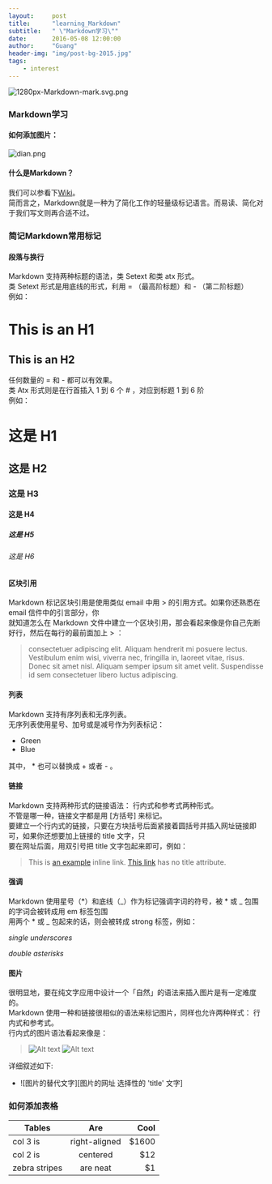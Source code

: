 ```yaml
---
layout:     post
title:      "learning_Markdown"
subtitle:   " \"Markdown学习\""
date:       2016-05-08 12:00:00
author:     "Guang"
header-img: "img/post-bg-2015.jpg"
tags:
    - interest
---
```



![1280px-Markdown-mark.svg.png](https://upload.wikimedia.org/wikipedia/commons/thumb/4/48/Markdown-mark.svg/1280px-Markdown-mark.svg.png "Markdown")

### **Markdown学习**

#### **如何添加图片：**

![dian.png](/public/dian.png "点")

#### **什么是Markdown？**

我们可以参看下[Wiki](https://zh.wikipedia.org/wiki/Markdown "Markdown")。  
简而言之，Markdown就是一种为了简化工作的轻量级标记语言。而易读、简化对于我们写文则再合适不过。

### 简记Markdown常用标记

#### **段落与换行**

Markdown 支持两种标题的语法，类 Setext 和类 atx 形式。  
类 Setext 形式是用底线的形式，利用 = （最高阶标题）和 - （第二阶标题）    
例如：

This is an H1
=============

This is an H2
-------------

任何数量的 = 和 - 都可以有效果。  
类 Atx 形式则是在行首插入 1 到 6 个 # ，对应到标题 1 到 6 阶  
例如：

# 这是 H1

## 这是 H2

### 这是 H3

#### 这是 H4

##### 这是 H5

###### 这是 H6

#### 区块引用

Markdown 标记区块引用是使用类似 email 中用 > 的引用方式。如果你还熟悉在 email 信件中的引言部分，你  
就知道怎么在 Markdown 文件中建立一个区块引用，那会看起来像是你自己先断好行，然后在每行的最前面加上 > ：  

> consectetuer adipiscing elit. Aliquam hendrerit mi posuere lectus.
> Vestibulum enim wisi, viverra nec, fringilla in, laoreet vitae, risus.
> Donec sit amet nisl. Aliquam semper ipsum sit amet velit. Suspendisse
> id sem consectetuer libero luctus adipiscing.

#### **列表**

Markdown 支持有序列表和无序列表。      
无序列表使用星号、加号或是减号作为列表标记：    

* Green
* Blue

其中， * 也可以替换成 + 或者 - 。  

#### **链接**

Markdown 支持两种形式的链接语法： 行内式和参考式两种形式。  
不管是哪一种，链接文字都是用 [方括号] 来标记。  
要建立一个行内式的链接，只要在方块括号后面紧接着圆括号并插入网址链接即可，如果你还想要加上链接的 title 文字，只  
要在网址后面，用双引号把 title 文字包起来即可，例如：   

> This is [an example](http://example.com/ "Title") inline link.
> [This link](http://example.net/) has no title attribute.

#### **强调**

Markdown 使用星号（*）和底线（_）作为标记强调字词的符号，被 * 或 _ 包围的字词会被转成用 em 标签包围    
用两个 * 或 _ 包起来的话，则会被转成 strong 标签，例如：    

_single underscores_

*double asterisks*

#### **图片**

很明显地，要在纯文字应用中设计一个「自然」的语法来插入图片是有一定难度的。  
Markdown 使用一种和链接很相似的语法来标记图片，同样也允许两种样式： 行内式和参考式。  
行内式的图片语法看起来像是：    

> ![Alt text](/path/to/img.jpg)
> ![Alt text](/path/to/img.jpg "Optional title")

详细叙述如下:    
+ ![图片的替代文字][图片的网址 选择性的 'title' 文字]

### **如何添加表格**


| Tables        | Are           | Cool  |
| ------------- |:-------------:| -----:|
| col 3 is      | right-aligned | $1600 |
| col 2 is      | centered      |   $12 |
| zebra stripes | are neat      |    $1 |
